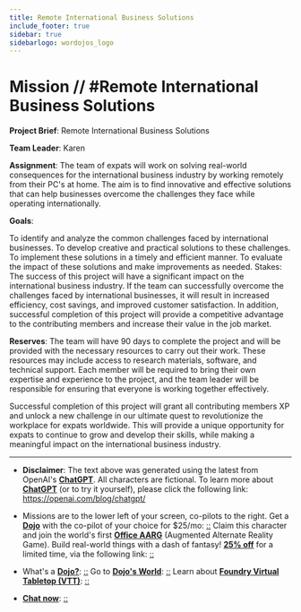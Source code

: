 ```yaml
---
title: Remote International Business Solutions
include_footer: true
sidebar: true
sidebarlogo: wordojos_logo
---
```

# Mission // #Remote International Business Solutions

**Project Brief**: Remote International Business Solutions

**Team Leader**: Karen

**Assignment**:
The team of expats will work on solving real-world consequences for the international business industry by working remotely from their PC's at home. The aim is to find innovative and effective solutions that can help businesses overcome the challenges they face while operating internationally.

**Goals**:

To identify and analyze the common challenges faced by international businesses.
To develop creative and practical solutions to these challenges.
To implement these solutions in a timely and efficient manner.
To evaluate the impact of these solutions and make improvements as needed.
Stakes:
The success of this project will have a significant impact on the international business industry. If the team can successfully overcome the challenges faced by international businesses, it will result in increased efficiency, cost savings, and improved customer satisfaction. In addition, successful completion of this project will provide a competitive advantage to the contributing members and increase their value in the job market.

**Reserves**:
The team will have 90 days to complete the project and will be provided with the necessary resources to carry out their work. These resources may include access to research materials, software, and technical support. Each member will be required to bring their own expertise and experience to the project, and the team leader will be responsible for ensuring that everyone is working together effectively.

Successful completion of this project will grant all contributing members XP and unlock a new challenge in our ultimate quest to revolutionize the workplace for expats worldwide. This will provide a unique opportunity for expats to continue to grow and develop their skills, while making a meaningful impact on the international business industry.

---

* **Disclaimer**: The text above was generated using the latest from OpenAI's [**ChatGPT**](https://openai.com/blog/chatgpt/).  All characters are fictional.  To learn more about [**ChatGPT**](https://openai.com/blog/chatgpt/) (or to try it yourself), please click the following link: https://openai.com/blog/chatgpt/

* Missions are to the lower left of your screen, co-pilots to the right. Get a [**Dojo**](https://workmates.live/marketplace) with the co-pilot of your choice for $25/mo: [::](https://workmates.live/marketplace)  Claim this character and join the world's first [**Office AARG**](https://dojos.world) (Augmented Alternate Reality Game). Build real-world things with a dash of fantasy! [**25% off**](https://blog.workmates.live/deal-on-a-dojo) for a limited time, via the following link: [::](https://blog.workmates.live/deal-on-a-dojo) 

* What's a [**Dojo?**](https://workdojos.com): [::](https://workdojos.com)  Go to [**Dojo's World**](https://dojos.world): [::](https://dojos.world)  Learn about [**Foundry Virtual Tabletop (VTT)**](https://foundryvtt.com): [::](https://foundryvtt.com/)

* [**Chat now**](https://chat.workmates.live/channel/support): [::](https://chat.workmates.live/channel/support)